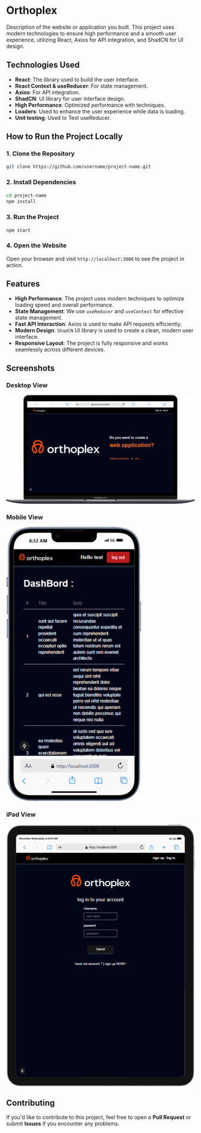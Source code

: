 
# Orthoplex

Description of the website or application you built. This project uses modern technologies to ensure high performance and a smooth user experience, utilizing React, Axios for API integration, and ShadCN for UI design.

## Technologies Used

- **React**: The library used to build the user interface.
- **React Context & useReducer**: For state management.
- **Axios**: For API integration.
- **ShadCN**: UI library for user interface design.
- **High Performance**: Optimized performance with techniques.
- **Loaders**: Used to enhance the user experience while data is loading.
- **Unit testing**: Used to Test useReducer.

## How to Run the Project Locally

### 1. Clone the Repository

```bash
git clone https://github.com/username/project-name.git
```

### 2. Install Dependencies

```bash
cd project-name
npm install
```

### 3. Run the Project

```bash
npm start
```

### 4. Open the Website

Open your browser and visit `http://localhost:3000` to see the project in action.

## Features

- **High Performance**: The project uses modern techniques to optimize loading speed and overall performance.
- **State Management**: We use `useReducer` and `useContext` for effective state management.
- **Fast API Interaction**: Axios is used to make API requests efficiently.
- **Modern Design**: `ShadCN` UI library is used to create a clean, modern user interface.
- **Responsive Layout**: The project is fully responsive and works seamlessly across different devices.

## Screenshots

### Desktop View
![Desktop View](/public/Macbook-Air-localhost.png)

### Mobile View
![Mobile View](/public/iPhone-13-PRO-localhost.png)

### iPad View
![iPad View](/public/iPad-PRO-11-localhost.png)

## Contributing

If you'd like to contribute to this project, feel free to open a **Pull Request** or submit **Issues** if you encounter any problems.
